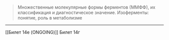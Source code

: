 
> Множественные молекулярные формы ферментов (ММФФ), их классификация и диагностическое значение. Изоферменты: понятие, роль в метаболизме

---
[[Билет 14е (ONGOING)]]
Билет 14г